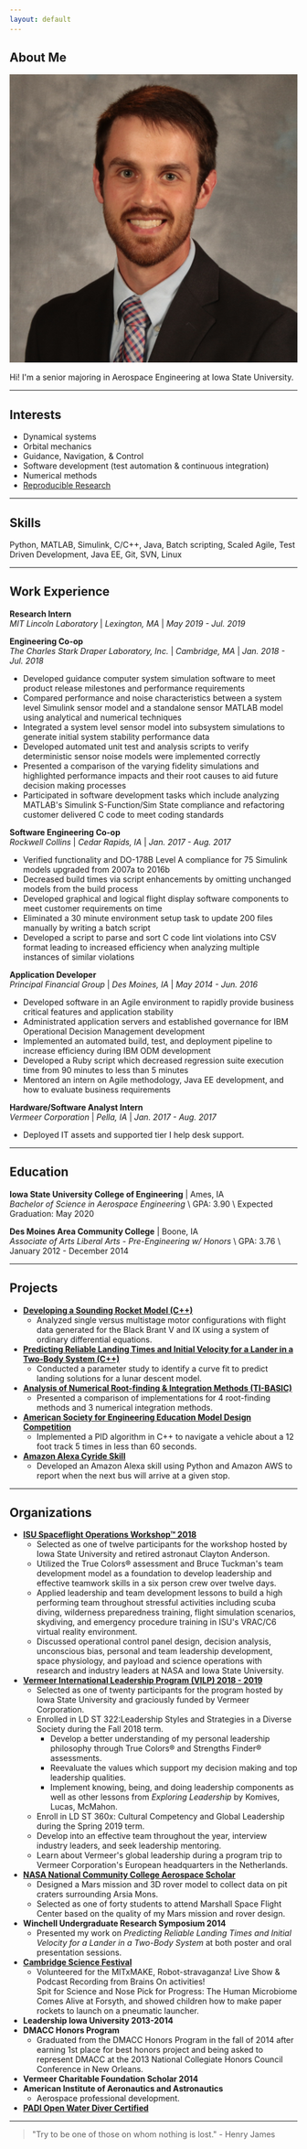 ```yaml
---
layout: default
---
```


## About Me

<img class="profile-picture" src="headshot.jpg">

Hi! I'm a senior majoring in Aerospace Engineering at Iowa State University.

---

## Interests

* Dynamical systems
* Orbital mechanics
* Guidance, Navigation, & Control
* Software development (test automation & continuous integration)
* Numerical methods
* [Reproducible Research](../reproducibleresearch)

---

## Skills
Python, MATLAB, Simulink, C/C++, Java, Batch scripting,
Scaled Agile, Test Driven Development, Java EE, Git, SVN, Linux

---

## Work Experience

**Research Intern**  
*MIT Lincoln Laboratory* | *Lexington, MA* | *May 2019 - Jul. 2019*


**Engineering Co-op**  
*The Charles Stark Draper Laboratory, Inc.* | *Cambridge, MA* | *Jan. 2018 - Jul. 2018*
* Developed guidance computer system simulation software to meet product release milestones and performance requirements 
* Compared performance and noise characteristics between a system level Simulink 
sensor model and a standalone sensor MATLAB model using analytical and numerical techniques
* Integrated a system level sensor model into subsystem simulations to generate initial
system stability performance data
* Developed automated unit test and analysis scripts to verify deterministic sensor 
noise models were implemented correctly
* Presented a comparison of the varying fidelity simulations and highlighted 
performance impacts and their root causes to aid future decision making processes
* Participated in software development tasks which include analyzing MATLAB's Simulink
S-Function/Sim State compliance and refactoring customer delivered C code to meet
coding standards


**Software Engineering Co-op**  
*Rockwell Collins* | *Cedar Rapids, IA* | *Jan. 2017 - Aug. 2017*
* Verified functionality and DO-178B Level A compliance for 75 Simulink models
upgraded from 2007a to 2016b
* Decreased build times via script enhancements by omitting unchanged models
from the build process
* Developed graphical and logical flight display software components to meet
customer requirements on time
* Eliminated a 30 minute environment setup task to update 200 files manually by
writing a batch script
* Developed a script to parse and sort C code lint violations into CSV format
leading to increased efficiency when analyzing multiple instances of similar
violations


**Application Developer**  
*Principal Financial Group* | *Des Moines, IA* | *May 2014 - Jun. 2016*
* Developed software in an Agile environment to rapidly provide business
critical features and application stability
* Administrated application servers and established governance for IBM
Operational Decision Management development
* Implemented an automated build, test, and deployment pipeline to increase
efficiency during IBM ODM development
* Developed a Ruby script which decreased regression suite execution time from
90 minutes to less than 5 minutes
* Mentored an intern on Agile methodology, Java EE development, and how to
evaluate business requirements  


**Hardware/Software Analyst Intern**  
*Vermeer Corporation* | *Pella, IA* | *Jan. 2017 - Aug. 2017*
* Deployed IT assets and supported tier I help desk support.  

---

## Education

**Iowa State University College of Engineering** | Ames, IA  
*Bachelor of Science in Aerospace Engineering* \\
GPA: 3.90 \\
Expected Graduation: May 2020

**Des Moines Area Community College** | Boone, IA  
*Associate of Arts Liberal Arts - Pre-Engineering w/ Honors* \\
GPA: 3.76 \\
January 2012 - December 2014

---

## Projects

* [**Developing a Sounding Rocket Model (C++)**](../MAT227)
    * Analyzed single versus multistage motor configurations with flight data
    generated for the Black Brant V and IX using a system of ordinary
    differential equations.
* [**Predicting Reliable Landing Times and Initial Velocity for a Lander in a Two-Body System (C++)**](https://github.com/carldevries/cis161-honors)
    * Conducted a parameter study to identify a curve fit to predict landing
    solutions for a lunar descent model.
* [**Analysis of Numerical Root-finding & Integration Methods (TI-BASIC)**](https://github.com/carldevries/mat217-honors)
    * Presented a comparison of implementations for 4 root-finding methods and
    3 numerical integration methods.
* [**American Society for Engineering Education Model Design Competition**](../ASEETYC)
    * Implemented a PID algorithm in C++ to navigate a vehicle about a 12 foot
    track 5 times in less than 60 seconds.
* [**Amazon Alexa Cyride Skill**](https://github.com/carldevries/cyride-alexa/tree/dev)
    * Developed an Amazon Alexa skill using Python and Amazon AWS to report
    when the next bus will arrive at a given stop.

---

## Organizations

* [**ISU Spaceflight Operations Workshop&trade; 2018**](https://www.aere.iastate.edu/2018-spaceflight-operations-workshop/)
    * Selected as one of twelve participants for the workshop hosted by Iowa State University 
    and retired astronaut Clayton Anderson. 
    * Utilized the True Colors&reg; assessment and Bruce Tuckman's team development model as a foundation to develop
    leadership and effective teamwork skills in a six person crew over twelve days.
    * Applied leadership and team development lessons to build a high performing team throughout stressful
    activities including scuba diving, wilderness preparedness training, flight simulation scenarios, 
    skydiving, and emergency procedure training in ISU's VRAC/C6 virtual reality environment.
    * Discussed operational control panel design, decision analysis, unconscious bias, personal and team leadership development, 
    space physiology, and payload and science operations with research and industry leaders at NASA and Iowa State University.
* [**Vermeer International Leadership Program (VILP) 2018 - 2019**](https://leadership.las.iastate.edu/vermeer/)  
    * Selected as one of twenty participants for the program hosted by Iowa State University and graciously funded by
    Vermeer Corporation.
    * Enrolled in LD ST 322:Leadership Styles and Strategies in a Diverse Society during the Fall 2018 term.
      * Develop a better understanding of my personal leadership philosophy through True Colors&reg; and Strengths Finder&reg; assessments.
      * Reevaluate the values which support my decision making and top leadership qualities.
      * Implement knowing, being, and doing leadership components as well as other lessons from *Exploring Leadership* by Komives, Lucas, McMahon.
    * Enroll in LD ST 360x: Cultural Competency and Global Leadership during the Spring 2019 term.
    * Develop into an effective team throughout the year, interview industry leaders, and seek leadership mentoring.
    * Learn about Vermeer's global leadership during a program trip to Vermeer Corporation's European headquarters in the Netherlands.
* [**NASA National Community College Aerospace Scholar**](../NCAS)
    * Designed a Mars mission and 3D rover model to collect data on pit craters
    surrounding Arsia Mons.  
    * Selected as one of forty students to attend Marshall Space Flight Center based on the quality of my Mars mission and rover design.
* **Winchell Undergraduate Research Symposium 2014**  
    * Presented my work on *Predicting Reliable Landing Times and Initial Velocity for a Lander in a Two-Body System*
    at both poster and oral presentation sessions.  
* [**Cambridge Science Festival**](https://www.cambridgesciencefestival.org/)  
    * Volunteered for the MITxMAKE, Robot-stravaganza! Live Show & Podcast Recording from Brains On activities!  
    Spit for Science and Nose Pick for Progress: The Human Microbiome Comes Alive at Forsyth, and
    showed children how to make paper rockets to launch on a pneumatic launcher.  
* **Leadership Iowa University 2013-2014**  
* **DMACC Honors Program**  
    * Graduated from the DMACC Honors Program in the fall of 2014 after earning 1st place for
    best honors project and being asked to represent DMACC at the 2013 National Collegiate Honors Council Conference in New Orleans.
* **Vermeer Charitable Foundation Scholar 2014**  
* **American Institute of Aeronautics and Astronautics**
    * Aerospace professional development.  
* [**PADI Open Water Diver Certified**](../PADI)  

---

> "Try to be one of those on whom nothing is lost." - Henry James